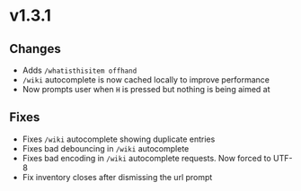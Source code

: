 # v1.3.1

## Changes

- Adds `/whatisthisitem offhand`
- `/wiki` autocomplete is now cached locally to improve performance
- Now prompts user when `H` is pressed but nothing is being aimed at

## Fixes

- Fixes `/wiki` autocomplete showing duplicate entries
- Fixes bad debouncing in `/wiki` autocomplete
- Fixes bad encoding in `/wiki` autocomplete requests. Now forced to UTF-8
- Fix inventory closes after dismissing the url prompt
